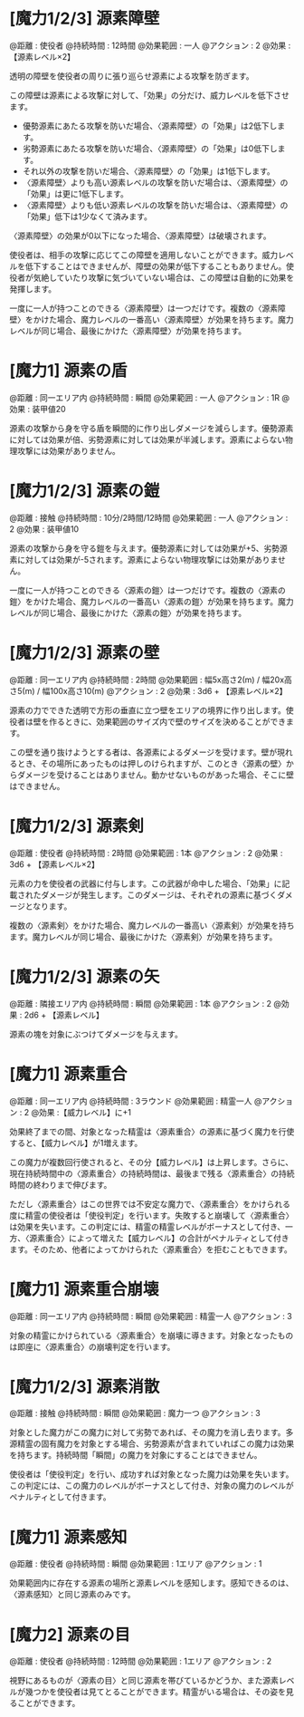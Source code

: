 # [魔力1/2/3] 源素障壁

@距離 : 使役者	@持続時間 : 12時間	@効果範囲 : 一人	@アクション : 2	@効果 : 【源素レベル×2】

透明の障壁を使役者の周りに張り巡らせ源素による攻撃を防ぎます。

この障壁は源素による攻撃に対して、「効果」の分だけ、威力レベルを低下させます。

* 優勢源素にあたる攻撃を防いだ場合、〈源素障壁〉の「効果」は2低下します。
* 劣勢源素にあたる攻撃を防いだ場合、〈源素障壁〉の「効果」は0低下します。
* それ以外の攻撃を防いだ場合、〈源素障壁〉の「効果」は1低下します。
* 〈源素障壁〉よりも高い源素レベルの攻撃を防いだ場合は、〈源素障壁〉の「効果」は更に1低下します。
* 〈源素障壁〉よりも低い源素レベルの攻撃を防いだ場合は、〈源素障壁〉の「効果」低下は1少なくて済みます。

〈源素障壁〉の効果が0以下になった場合、〈源素障壁〉は破壊されます。

使役者は、相手の攻撃に応じてこの障壁を適用しないことができます。威力レベルを低下することはできませんが、障壁の効果が低下することもありません。使役者が気絶していたり攻撃に気づいていない場合は、この障壁は自動的に効果を発揮します。

一度に一人が持つことのできる〈源素障壁〉は一つだけです。複数の〈源素障壁〉をかけた場合、魔力レベルの一番高い〈源素障壁〉が効果を持ちます。魔力レベルが同じ場合、最後にかけた〈源素障壁〉が効果を持ちます。

# [魔力1] 源素の盾

@距離 : 同一エリア内	@持続時間 : 瞬間	@効果範囲 : 一人	@アクション : 1R	@効果 : 装甲値20

源素の攻撃から身を守る盾を瞬間的に作り出しダメージを減らします。優勢源素に対しては効果が倍、劣勢源素に対しては効果が半減します。源素によらない物理攻撃には効果がありません。

# [魔力1/2/3] 源素の鎧

@距離 : 接触	@持続時間 : 10分/2時間/12時間	@効果範囲 : 一人	@アクション : 2	@効果 : 装甲値10

源素の攻撃から身を守る鎧を与えます。優勢源素に対しては効果が+5、劣勢源素に対しては効果が-5されます。源素によらない物理攻撃には効果がありません。

一度に一人が持つことのできる〈源素の鎧〉は一つだけです。複数の〈源素の鎧〉をかけた場合、魔力レベルの一番高い〈源素の鎧〉が効果を持ちます。魔力レベルが同じ場合、最後にかけた〈源素の鎧〉が効果を持ちます。

# [魔力1/2/3] 源素の壁

@距離 : 同一エリア内	@持続時間 : 2時間	@効果範囲 : 幅5x高さ2(m) / 幅20x高さ5(m) / 幅100x高さ10(m)	@アクション : 2	@効果 : 3d6 + 【源素レベル×2】

源素の力でできた透明で方形の垂直に立つ壁をエリアの境界に作り出します。使役者は壁を作るときに、効果範囲のサイズ内で壁のサイズを決めることができます。

この壁を通り抜けようとする者は、各源素によるダメージを受けます。壁が現れるとき、その場所にあったものは押しのけられますが、このとき〈源素の壁〉からダメージを受けることはありません。動かせないものがあった場合、そこに壁はできません。

# [魔力1/2/3] 源素剣

@距離 : 使役者	@持続時間 : 2時間	@効果範囲 : 1本	@アクション : 2	@効果 : 3d6 + 【源素レベル×2】

元素の力を使役者の武器に付与します。この武器が命中した場合、「効果」に記載されたダメージが発生します。このダメージは、それぞれの源素に基づくダメージとなります。

複数の〈源素剣〉をかけた場合、魔力レベルの一番高い〈源素剣〉が効果を持ちます。魔力レベルが同じ場合、最後にかけた〈源素剣〉が効果を持ちます。

# [魔力1/2/3] 源素の矢

@距離 : 隣接エリア内	@持続時間 : 瞬間	@効果範囲 : 1本	@アクション : 2	@効果 : 2d6 + 【源素レベル】

源素の塊を対象にぶつけてダメージを与えます。

# [魔力1] 源素重合

@距離 : 同一エリア内	@持続時間 : 3ラウンド	@効果範囲 : 精霊一人 @アクション : 2 @効果 :【威力レベル】に+1

効果終了までの間、対象となった精霊は〈源素重合〉の源素に基づく魔力を行使すると、【威力レベル】が1増えます。

この魔力が複数回行使されると、その分【威力レベル】は上昇します。さらに、現在持続時間中の〈源素重合〉の持続時間は、最後まで残る〈源素重合〉の持続時間の終わりまで伸びます。

ただし〈源素重合〉はこの世界では不安定な魔力で、〈源素重合〉をかけられる度に精霊の使役者は「使役判定」を行います。失敗すると崩壊して〈源素重合〉は効果を失います。この判定には、精霊の精霊レベルがボーナスとして付き、一方、〈源素重合〉によって増えた【威力レベル】の合計がペナルティとして付きます。そのため、他者によってかけられた〈源素重合〉を拒むこともできます。

# [魔力1] 源素重合崩壊

@距離 : 同一エリア内	@持続時間 : 瞬間 @効果範囲 : 精霊一人	@アクション : 3

対象の精霊にかけられている〈源素重合〉を崩壊に導きます。対象となったものは即座に〈源素重合〉の崩壊判定を行います。

# [魔力1/2/3] 源素消散

@距離 : 接触	@持続時間 : 瞬間 @効果範囲 : 魔力一つ	@アクション : 3

対象とした魔力がこの魔力に対して劣勢であれば、その魔力を消し去ります。多源精霊の固有魔力を対象とする場合、劣勢源素が含まれていればこの魔力は効果を持ちます。持続時間「瞬間」の魔力を対象にすることはできません。

使役者は「使役判定」を行い、成功すれば対象となった魔力は効果を失います。この判定には、この魔力のレベルがボーナスとして付き、対象の魔力のレベルがペナルティとして付きます。

# [魔力1] 源素感知

@距離 : 使役者	@持続時間 : 瞬間 @効果範囲 : 1エリア	@アクション : 1

効果範囲内に存在する源素の場所と源素レベルを感知します。感知できるのは、〈源素感知〉と同じ源素のみです。

# [魔力2] 源素の目

@距離 : 使役者	@持続時間 : 12時間 @効果範囲 : 1エリア	@アクション : 2

視野にあるものが〈源素の目〉と同じ源素を帯びているかどうか、また源素レベルが幾つかを使役者は見てとることができます。精霊がいる場合は、その姿を見ることができます。
